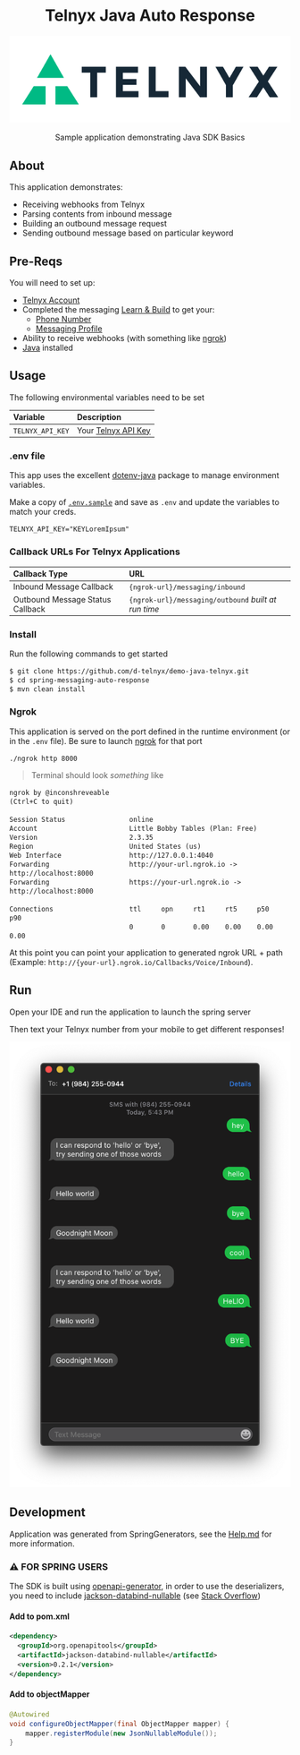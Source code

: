 <div align="center">

# Telnyx Java Auto Response

![Telnyx](../logo-dark.png)

Sample application demonstrating Java SDK Basics

</div>

## About

This application demonstrates:

* Receiving webhooks from Telnyx
* Parsing contents from inbound message
* Building an outbound message request
* Sending outbound message based on particular keyword

## Pre-Reqs

You will need to set up:

* [Telnyx Account](https://telnyx.com/sign-up?utm_source=referral&utm_medium=github_referral&utm_campaign=cross-site-link)
* Completed the messaging [Learn & Build](https://portal.telnyx.com/#/app/messaging/learn-and-build) to get your:
  * [Phone Number](https://portal.telnyx.com/#/app/numbers/my-numbers)
  * [Messaging Profile](https://portal.telnyx.com/#/app/messaging)
* Ability to receive webhooks (with something like [ngrok](https://developers.telnyx.com/docs/v2/development/ngrok?utm_source=referral&utm_medium=github_referral&utm_campaign=cross-site-link))
* [Java](https://developers.telnyx.com/docs/v2/development/dev-env-setup?lang=java) installed

## Usage

The following environmental variables need to be set

| Variable         | Description                                                                                                                                 |
|:-----------------|:--------------------------------------------------------------------------------------------------------------------------------------------|
| `TELNYX_API_KEY` | Your [Telnyx API Key](https://portal.telnyx.com/#/app/api-keys?utm_source=referral&utm_medium=github_referral&utm_campaign=cross-site-link) |

### .env file

This app uses the excellent [dotenv-java](https://github.com/cdimascio/dotenv-java) package to manage environment variables.

Make a copy of [`.env.sample`](./.env.sample) and save as `.env` and update the variables to match your creds.

```
TELNYX_API_KEY="KEYLoremIpsum"
```

### Callback URLs For Telnyx Applications

| Callback Type                    | URL                              |
|:---------------------------------|:---------------------------------|
| Inbound Message Callback         | `{ngrok-url}/messaging/inbound`  |
| Outbound Message Status Callback | `{ngrok-url}/messaging/outbound` _built at run time_ |

### Install

Run the following commands to get started

```
$ git clone https://github.com/d-telnyx/demo-java-telnyx.git
$ cd spring-messaging-auto-response
$ mvn clean install
```

### Ngrok

This application is served on the port defined in the runtime environment (or in the `.env` file). Be sure to launch [ngrok](https://developers.telnyx.com/docs/v2/development/ngrok?utm_source=referral&utm_medium=github_referral&utm_campaign=cross-site-link) for that port

```
./ngrok http 8000
```

> Terminal should look _something_ like

```
ngrok by @inconshreveable                                                                                                                               (Ctrl+C to quit)

Session Status                online
Account                       Little Bobby Tables (Plan: Free)
Version                       2.3.35
Region                        United States (us)
Web Interface                 http://127.0.0.1:4040
Forwarding                    http://your-url.ngrok.io -> http://localhost:8000
Forwarding                    https://your-url.ngrok.io -> http://localhost:8000

Connections                   ttl     opn     rt1     rt5     p50     p90
                              0       0       0.00    0.00    0.00    0.00
```

At this point you can point your application to generated ngrok URL + path  (Example: `http://{your-url}.ngrok.io/Callbacks/Voice/Inbound`).

## Run

Open your IDE and run the application to launch the spring server

Then text your Telnyx number from your mobile to get different responses!

![demo](phone-shot.png)

## Development

Application was generated from SpringGenerators, see the [Help.md](HELP.md) for more information.

### ⚠️ FOR SPRING USERS

The SDK is built using [openapi-generator](https://github.com/OpenAPITools/openapi-generator), in order to use the deserializers, you need to include [jackson-databind-nullable](https://github.com/OpenAPITools/jackson-databind-nullable) (see [Stack Overflow](https://stackoverflow.com/questions/59524404/openapi-springboot-generator-jackson-no-string-argument-constructor-factory-meth))

#### Add to pom.xml

```xml
<dependency>
  <groupId>org.openapitools</groupId>
  <artifactId>jackson-databind-nullable</artifactId>
  <version>0.2.1</version>
</dependency>
```

#### Add to objectMapper

```java
@Autowired
void configureObjectMapper(final ObjectMapper mapper) {
    mapper.registerModule(new JsonNullableModule());
}
```
